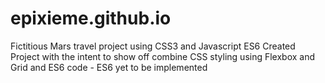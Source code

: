 # epixieme.github.io
Fictitious Mars travel project using CSS3 and Javascript ES6 
Created Project with the intent to show off combine CSS styling using Flexbox and Grid and ES6 code - ES6 yet to be implemented
